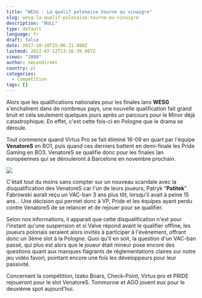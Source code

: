```yaml
---
title: "WESG : La qualif polonaise tourne au vinaigre"
slug: wesg-la-qualif-polonaise-tourne-au-vinaigre
description: "NULL"
type: default
language: fr
draft: false
date: 2017-10-20T15:06:21.000Z
lastmod: 2022-07-12T13:16:39.007Z
views: "2008"
author: neLendirekt
country: pl
categories:
  - Compétition
tags: []
---
```

Alors que les qualifications nationales pour les finales lans **WESG** s'enchaînent dans de nombreux pays, une nouvelle qualification fait grand bruit et cela seulement quelques jours après un parcours pour le Minor déjà catastrophique. En effet, c'est cette fois-ci en Pologne que le drama se déroule. 

Tout commence quand Virtus Pro se fait éliminé 16-09 en quart par l'équipe **VenatoreS** en BO1, puis quand ces derniers battent en demi-finale les Pride Gaming en BO3\. VenatoreS se qualifie donc pour les finales lan européennes qui se dérouleront à Barcelone en novembre prochain. 

![](/images/articles/59ea0b4f0dffe/images/pYsuByxCKj85h7KGHAK5VueL8OFvTVfegDBzEzQ3.jpeg)

C'était tout du moins sans compter sur un nouveau scandale avec la disqualification des VenatoreS car l'un de leurs joueurs, Patryk "**Patitek**" Fabrowski aurait reçu un VAC-ban 3 ans plus tôt, lorsqu'il avait à peine 15 ans... Une décision qui permet donc à VP, Pride et les équipes ayant perdu contre VenatoreS de se relancer et de rejouer pour se qualifier.

Selon nos informations, il apparait que cette disqualification n'est pour l'instant qu'une suspension et si Valve répond avant le qualifier offline, les joueurs polonais seraient alors invités à participer à l'événement, offrant donc un 3ème slot à la Pologne. Quoi qu'il en soit, la question d'un VAC-ban passé, qui plus est alors que le joueur était mineur pose encore des questions quant aux manques flagrants de réglementations claires sur notre jeu vidéo favori, pointant encore une fois les développeurs pour leur passivité.

Concernant la compétition, Izako Boars, Check-Point, [](https://www.hltv.org/team/5378/virtuspro)Virtus pro et PRIDE rejoueront pour le slot VenatoreS. Tommorow et AGO jouent eux pour le deuxième spot aujourd'hui.
